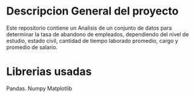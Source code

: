 # Descripcion General del proyecto
Este repositorio contiene un Analisis de un conjunto de datos para determinar la tasa de abandono de empleados, dependiendo del nivel de estudio, estado civil, cantidad de tiempo laborado promedio, cargo y promedio de salario. 

# Librerias usadas
Pandas.
Numpy
Matplotlib
